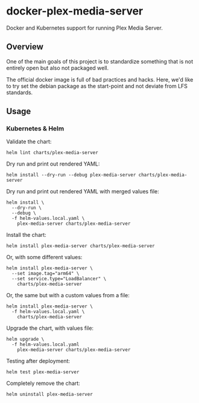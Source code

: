 # docker-plex-media-server

Docker and Kubernetes support for running Plex Media Server.

## Overview

One of the main goals of this project is to standardize something that is not entirely open but also not packaged well.

The official docker image is full of bad practices and hacks. Here, we'd like to try set the debian package as the start-point and not deviate from LFS standards.

## Usage

### Kubernetes & Helm

Validate the chart:

`helm lint charts/plex-media-server`

Dry run and print out rendered YAML:

`helm install --dry-run --debug plex-media-server charts/plex-media-server`

Dry run and print out rendered YAML with merged values file:

```
helm install \
  --dry-run \
  --debug \
  -f helm-values.local.yaml \
    plex-media-server charts/plex-media-server
```

Install the chart:

`helm install plex-media-server charts/plex-media-server`

Or, with some different values:

```
helm install plex-media-server \
  --set image.tag="arm64" \
  --set service.type="LoadBalancer" \
    charts/plex-media-server
```

Or, the same but with a custom values from a file:

```
helm install plex-media-server \
  -f helm-values.local.yaml \
    charts/plex-media-server
```

Upgrade the chart, with values file:

```
helm upgrade \
  -f helm-values.local.yaml
    plex-media-server charts/plex-media-server
```

Testing after deployment:

`helm test plex-media-server`

Completely remove the chart:

`helm uninstall plex-media-server`
